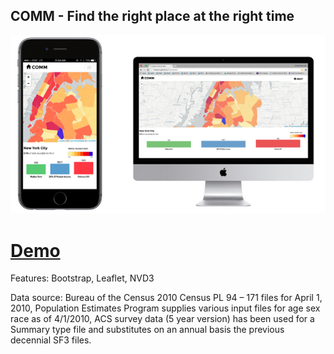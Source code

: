 ## COMM - Find the right place at the right time

<a href="http://livenlulu.github.io/incomerent/"><img src="data/vacantunits.png" style="max-width:100%; width: 600px;"/></a>
<br>

# [Demo](http://livenlulu.github.io/incomerent)

Features: Bootstrap, Leaflet, NVD3

Data source: Bureau of the Census 2010 Census PL 94 – 171 files for April 1, 2010, Population Estimates Program supplies various input files for age sex race as of 4/1/2010, ACS survey data (5 year version) has been used for a Summary type file and substitutes on an annual basis the previous decennial SF3 files.